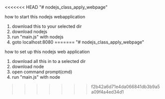 <<<<<<< HEAD
"# nodejs_class_apply_webpage"

how to start this nodejs webapplication

1. download this to your selected dir
2. download nodejs
3. run "main.js" with nodejs
4. goto localhost:8080
=======
"# nodejs_class_apply_webpage" 

how to set up this nodejs web application

1. download all this in to a selected dir
2. download node
3. open command prompt(cmd)
4. run "main.js" with node
>>>>>>> f2b42a6d71e4da066841db3b9a5a09f4a4ed34d1
